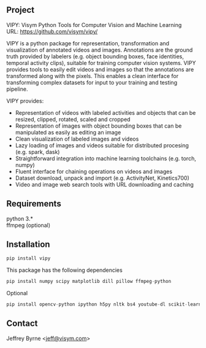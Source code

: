 Project
-------------------
VIPY: Visym Python Tools for Computer Vision and Machine Learning  
URL: https://github.com/visym/vipy/  

VIPY is a python package for representation, transformation and visualization of annotated videos and images.  Annotations are the ground truth provided by labelers (e.g. object bounding boxes, face identities, temporal activity clips), suitable for training computer vision systems.  VIPY provides tools to easily edit videos and images so that the annotations are transformed along with the pixels.  This enables a clean interface for transforming complex datasets for input to your training and testing pipeline.

VIPY provides:  

* Representation of videos with labeled activities and objects that can be resized, clipped, rotated, scaled and cropped
* Representation of images with object bounding boxes that can be manipulated as easily as editing an image
* Clean visualization of labeled images and videos 
* Lazy loading of images and videos suitable for distributed procesing (e.g. spark, dask)
* Straightforward integration into machine learning toolchains (e.g. torch, numpy)
* Fluent interface for chaining operations on videos and images
* Dataset download, unpack and import (e.g. ActivityNet, Kinetics700)
* Video and image web search tools with URL downloading and caching


Requirements
-------------------
python 3.*  
ffmpeg (optional)  


Installation
-------------------

```python
pip install vipy
```

This package has the following dependencies
```python
pip install numpy scipy matplotlib dill pillow ffmpeg-python
```

Optional
```python
pip install opencv-python ipython h5py nltk bs4 youtube-dl scikit-learn dropbox torch
```

Contact
-------------------
Jeffrey Byrne <<jeff@visym.com>>
